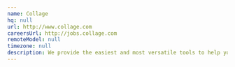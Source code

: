 ```yaml
---
name: Collage
hq: null
url: http://www.collage.com
careersUrl: http://jobs.collage.com
remoteModel: null
timezone: null
description: We provide the easiest and most versatile tools to help you turn your photos into memories. 100% remote team.
---
```

